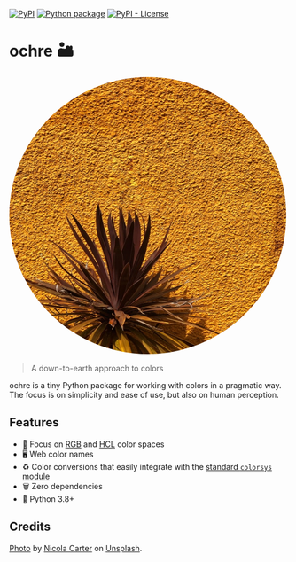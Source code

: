 [![PyPI](https://img.shields.io/pypi/v/ochre)](https://pypi.org/project/ochre/)
[![Python package](https://github.com/getcuia/ochre/actions/workflows/python-package.yml/badge.svg)](https://github.com/getcuia/ochre/actions/workflows/python-package.yml)
[![PyPI - License](https://img.shields.io/pypi/l/ochre)](https://github.com/getcuia/ochre/blob/main/LICENSE)

# ochre 🏜️

<img src="https://github.com/getcuia/ochre/raw/main/banner.jpg" alt="ochre" style="width:500px; height:500px; object-fit: fill; border-radius: 100%;" />

> A down-to-earth approach to colors

ochre is a tiny Python package for working with colors in a pragmatic way. The
focus is on simplicity and ease of use, but also on human perception.

## Features

-   🎨 Focus on [RGB](https://en.wikipedia.org/wiki/RGB_color_model) and
    [HCL](https://en.wikipedia.org/wiki/HCL_color_space) color spaces
-   🖥️ Web color names
-   ♻️ Color conversions that easily integrate with the
    [standard `colorsys` module](https://docs.python.org/3/library/colorsys.html)
-   🗑️ Zero dependencies
-   🐍 Python 3.8+

## Credits

[Photo](https://github.com/getcuia/ochre/raw/main/banner.jpg) by
[Nicola Carter](https://unsplash.com/@ncarterwilts?utm_source=unsplash&utm_medium=referral&utm_content=creditCopyText)
on
[Unsplash](https://unsplash.com/?utm_source=unsplash&utm_medium=referral&utm_content=creditCopyText).
